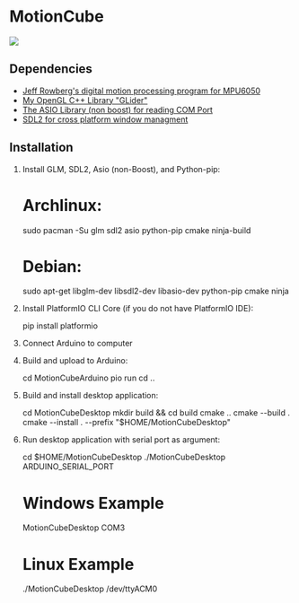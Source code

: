 # MotionCube #

![](https://raw.githubusercontent.com/swarnavaghosh04/MotionCube/main/resources/MotionCube.gif)

## Dependencies

- [Jeff Rowberg's digital motion processing program for MPU6050](https://github.com/jrowberg/i2cdevlib/tree/master/Arduino/MPU6050)
- [My OpenGL C++ Library "GLider"](https://github.com/swarnavaghosh04/GLider)
- [The ASIO Library (non boost) for reading COM Port](https://think-async.com/Asio/)
- [SDL2 for cross platform window managment](https://www.libsdl.org/)

## Installation

1. Install GLM, SDL2, Asio (non-Boost), and Python-pip:
	
	# Archlinux:
	sudo pacman -Su glm sdl2 asio python-pip cmake ninja-build

	# Debian:
	sudo apt-get libglm-dev libsdl2-dev libasio-dev python-pip cmake ninja

2. Install PlatformIO CLI Core (if you do not have PlatformIO IDE):

	pip install platformio

3. Connect Arduino to computer

4. Build and upload to Arduino:

	cd MotionCubeArduino
	pio run
	cd ..

5. Build and install desktop application:

	cd MotionCubeDesktop
	mkdir build && cd build
	cmake ..
	cmake --build .
	cmake --install . --prefix "$HOME/MotionCubeDesktop"

6. Run desktop application with serial port as argument:

	cd $HOME/MotionCubeDesktop
	./MotionCubeDesktop ARDUINO_SERIAL_PORT

	# Windows Example
	MotionCubeDesktop COM3

	# Linux Example
	./MotionCubeDesktop /dev/ttyACM0

